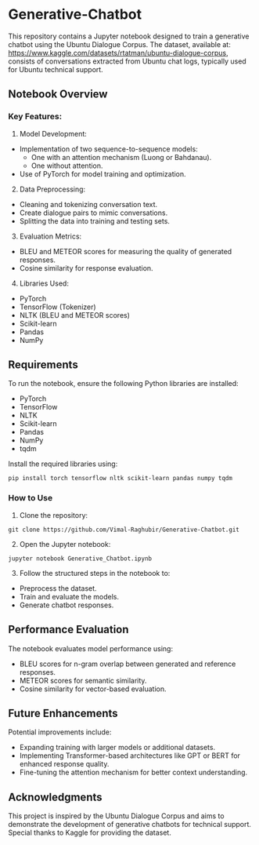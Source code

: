 # Generative-Chatbot

This repository contains a Jupyter notebook designed to train a generative chatbot using the Ubuntu Dialogue Corpus. The dataset, available at: https://www.kaggle.com/datasets/rtatman/ubuntu-dialogue-corpus, consists of conversations extracted from Ubuntu chat logs, typically used for Ubuntu technical support.

## Notebook Overview

### Key Features:


1. Model Development:
- Implementation of two sequence-to-sequence models:
    - One with an attention mechanism (Luong or Bahdanau).
    - One without attention.
- Use of PyTorch for model training and optimization.
2. Data Preprocessing:
- Cleaning and tokenizing conversation text.
- Create dialogue pairs to mimic conversations.
- Splitting the data into training and testing sets.
3. Evaluation Metrics:
- BLEU and METEOR scores for measuring the quality of generated responses.
- Cosine similarity for response evaluation.
4. Libraries Used:
- PyTorch
- TensorFlow (Tokenizer)
- NLTK (BLEU and METEOR scores)
- Scikit-learn
- Pandas
- NumPy

## Requirements
To run the notebook, ensure the following Python libraries are installed:

- PyTorch
- TensorFlow
- NLTK
- Scikit-learn
- Pandas
- NumPy
- tqdm

Install the required libraries using:

`pip install torch tensorflow nltk scikit-learn pandas numpy tqdm`

### How to Use

1. Clone the repository:

`git clone https://github.com/Vimal-Raghubir/Generative-Chatbot.git`

2. Open the Jupyter notebook:

`jupyter notebook Generative_Chatbot.ipynb`

3. Follow the structured steps in the notebook to:

- Preprocess the dataset.
- Train and evaluate the models.
- Generate chatbot responses.

## Performance Evaluation

The notebook evaluates model performance using:

- BLEU scores for n-gram overlap between generated and reference responses.
- METEOR scores for semantic similarity.
- Cosine similarity for vector-based evaluation.

## Future Enhancements

Potential improvements include:

- Expanding training with larger models or additional datasets.
- Implementing Transformer-based architectures like GPT or BERT for enhanced response quality.
- Fine-tuning the attention mechanism for better context understanding.

## Acknowledgments
This project is inspired by the Ubuntu Dialogue Corpus and aims to demonstrate the development of generative chatbots for technical support. Special thanks to Kaggle for providing the dataset.